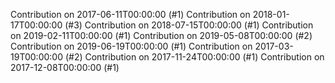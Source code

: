 Contribution on 2017-06-11T00:00:00 (#1)
Contribution on 2018-01-17T00:00:00 (#3)
Contribution on 2018-07-15T00:00:00 (#1)
Contribution on 2019-02-11T00:00:00 (#1)
Contribution on 2019-05-08T00:00:00 (#2)
Contribution on 2019-06-19T00:00:00 (#1)
Contribution on 2017-03-19T00:00:00 (#2)
Contribution on 2017-11-24T00:00:00 (#1)
Contribution on 2017-12-08T00:00:00 (#1)
